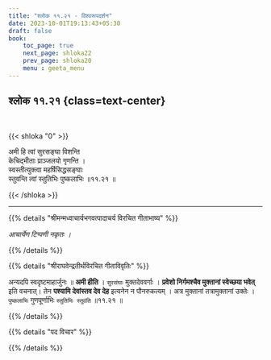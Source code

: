 ```yaml
---
title: "श्लोक ११.२१ - विश्वरूपदर्शन"
date: 2023-10-01T19:13:43+05:30
draft: false
book:
    toc_page: true
    next_page: shloka22
    prev_page: shloka20
    menu : geeta_menu
---
```




## श्लोक ११.२१ {class=text-center}

<br/>

{{< shloka  "0"  >}}

अमी हि त्वां सुरसङ्घा विशन्ति  
केचिद्भीताः प्राञ्जलयो गृणन्ति ।    
स्वस्तीत्युक्त्वा महर्षिसिद्धसङ्घाः  
स्तुवन्ति त्वां स्तुतिभिः पुष्कलाभिः ॥११.२१ ॥

{{< /shloka >}}

---


{{% details "श्रीमन्मध्वाचार्यभगवत्पादाचर्य विरचित  गीताभाष्य" %}}

*आचार्येण टिप्पणी नकृतः ।*

{{% /details %}}



{{% details "श्रीराघवेन्द्रतीर्थविरचित गीताविवृतिः" %}}

अन्यदपि स्वदृष्टमाहार्जुनः ॥ **अमी हीति** ।
`सुरसंघाः` मुक्तदेववर्गाः । 
**प्रवेशो निर्गमश्चैव मुक्तानां स्वेच्छया भवेत्‌** 
इति वचनात्‌। तेन
**पश्यामि देवांस्तव देव देह** इत्यनेन न पौनरुकत्यम् । 
अत्र मुक्तानां तत्रामुक्तानां उक्तेः । 
`पुष्कलाभिः` गुणपूर्णाभिः `स्तुतिभिः स्तुवंति` ॥११.२१ ॥

{{% /details %}}



{{% details "पद विचार" %}}


{{% /details %}}

